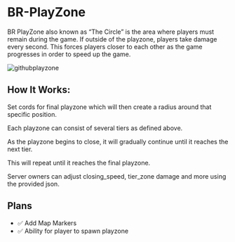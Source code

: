 # BR-PlayZone
BR PlayZone also known as “The Circle” is the area where players must remain during the game. If outside of the playzone, players take damage every second.
This forces players closer to each other as the game progresses in order to speed up the game.

![githubplayzone](https://github.com/redwavedayz/BR-PlayZone/assets/157925391/11c43acd-0888-44e0-8cfd-e6ff9f720f9e)

  ## How It Works:
  Set cords for final playzone which will then create a radius around that specific position.
  
  Each playzone can consist of several tiers as defined above. 
  
  As the playzone begins to close, it will gradually continue until it reaches the next tier.

  This will repeat until it reaches the final playzone. 
  
  Server owners can adjust closing_speed, tier_zone damage and more using the provided json.
  
## Plans

* ✅ Add Map Markers 
* ✅ Ability for player to spawn playzone
